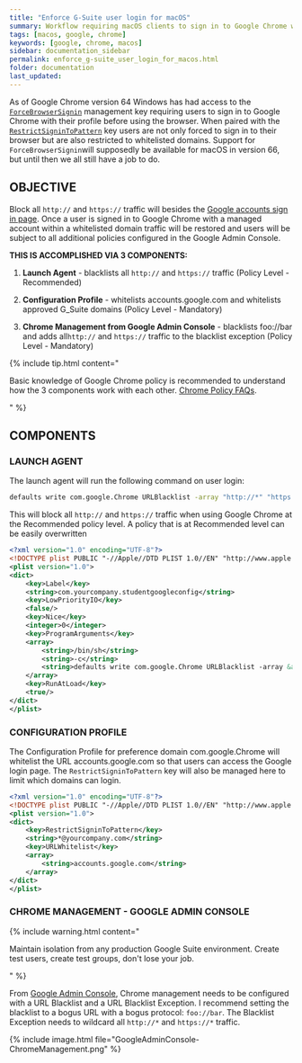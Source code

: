 ```yaml
---
title: "Enforce G-Suite user login for macOS"
summary: Workflow requiring macOS clients to sign in to Google Chrome with a managed account within a whitelisted domain to enforce policies set at Google Admin Console.
tags: [macos, google, chrome]
keywords: [google, chrome, macos]
sidebar: documentation_sidebar
permalink: enforce_g-suite_user_login_for_macos.html
folder: documentation
last_updated:
---
```

As of Google Chrome version 64 Windows has had access to the [```ForceBrowserSignin```](https://www.chromium.org/administrators/policy-list-3#ForceBrowserSignin) management key requiring users to sign in to Google Chrome with their profile before using the browser. When paired with the [```RestrictSigninToPattern```](https://www.chromium.org/administrators/policy-list-3#RestrictSigninToPattern) key users are not only forced to sign in to their browser but are also restricted to whitelisted domains. Support for ```ForceBrowserSignin```will supposedly be available for macOS in version 66, but until then we all still have a job to do.   

##  OBJECTIVE

Block all ```http://``` and ```https://``` traffic will besides the [Google accounts sign in page](https://accounts.google.com). Once a user is signed in to Google Chrome with a managed account within a whitelisted domain traffic will be restored and users will be subject to all additional policies configured in the Google Admin Console.  

**THIS IS ACCOMPLISHED VIA 3 COMPONENTS:**
  1. **Launch Agent** - blacklists all ```http://``` and ```https://``` traffic (Policy Level - Recommended)

  2. **Configuration Profile** - whitelists accounts.google.com and whitelists approved G_Suite domains (Policy Level - Mandatory)

  3. **Chrome Management from Google Admin Console** - blacklists foo://bar and adds all```http://``` and ```https://``` traffic to the blacklist exception (Policy Level - Mandatory)

{% include tip.html content="

Basic knowledge of Google Chrome policy is recommended to understand how the 3 components work with each other. [Chrome Policy FAQs](https://support.google.com/chrome/a/answer/187202).

" %}

## COMPONENTS

### LAUNCH AGENT

The launch agent will run the following command on user login:
```sh
defaults write com.google.Chrome URLBlacklist -array "http://*" "https://*"
```
This will block all ```http://``` and ```https://``` traffic when using Google Chrome at the Recommended policy level. A policy that is at Recommended level can be easily overwritten

```xml
<?xml version="1.0" encoding="UTF-8"?>
<!DOCTYPE plist PUBLIC "-//Apple//DTD PLIST 1.0//EN" "http://www.apple.com/DTDs/PropertyList-1.0.dtd">
<plist version="1.0">
<dict>
	<key>Label</key>
	<string>com.yourcompany.studentgoogleconfig</string>
	<key>LowPriorityIO</key>
	<false/>
	<key>Nice</key>
	<integer>0</integer>
	<key>ProgramArguments</key>
	<array>
		<string>/bin/sh</string>
		<string>-c</string>
		<string>defaults write com.google.Chrome URLBlacklist -array &apos;&quot;http://*&quot;&apos; &apos;&quot;https://*&quot;&apos;</string>
	</array>
	<key>RunAtLoad</key>
	<true/>
</dict>
</plist>
```

### CONFIGURATION PROFILE

The Configuration Profile for preference domain com.google.Chrome will whitelist the URL accounts.google.com so that users can access the Google login page. The ``RestrictSigninToPattern`` key will also be managed here to limit which domains can login.  

```xml
<?xml version="1.0" encoding="UTF-8"?>
<!DOCTYPE plist PUBLIC "-//Apple//DTD PLIST 1.0//EN" "http://www.apple.com/DTDs/PropertyList-1.0.dtd">
<plist version="1.0">
<dict>
	<key>RestrictSigninToPattern</key>
	<string>*@yourcompany.com</string>
	<key>URLWhitelist</key>
	<array>
		<string>accounts.google.com</string>
	</array>
</dict>
</plist>
```

### CHROME MANAGEMENT - GOOGLE ADMIN CONSOLE

{% include warning.html content="

Maintain isolation from any production Google Suite environment. Create test users, create test groups, don't lose your job.

" %}  

From <a href="https://admin.google.com/">Google Admin Console</a>, Chrome management needs to be configured with a URL Blacklist and a URL Blacklist Exception. I recommend setting the blacklist to a bogus URL with a bogus protocol: ``foo://bar``. The Blacklist Exception needs to wildcard all ``http://*`` and ``https://*`` traffic.

{% include image.html file="GoogleAdminConsole-ChromeManagement.png" %}
